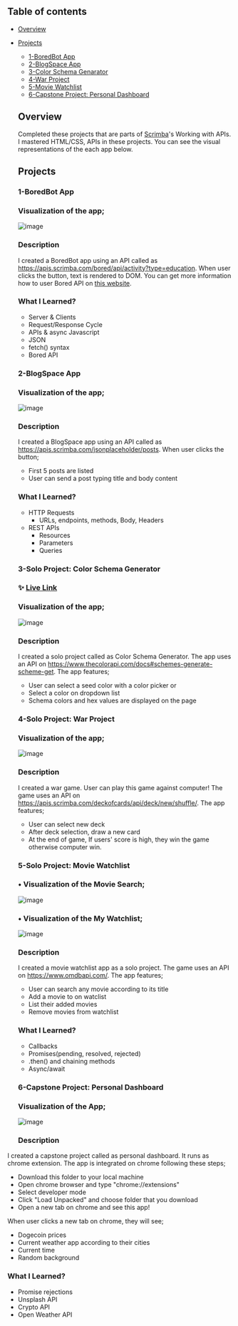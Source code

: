 ## Table of contents

- [Overview](#overview)

- [Projects](#projects)

  - [1-BoredBot App](#bored-bot)
  - [2-BlogSpace App](#blog-space)
  - [3-Color Schema Genarator](#color-generator)
  - [4-War Project](#war-project)
  - [5-Movie Watchlist](#movie-watchlist)
  - [6-Capstone Project: Personal Dashboard](#personal-dashboard)
    
    
  ## Overview

  Completed these projects that are parts of [Scrimba](https://scrimba.com/learn/frontend/)'s Working with APIs. I mastered HTML/CSS, APIs in these projects.
  You can see the visual representations of the each app below.

  ## Projects

  ### 1-BoredBot App

  ### Visualization of the app;
  ![image](./1-BoredBot-app/BoredBot.gif)
  
  ### Description
  
  I created a BoredBot app using an API called as https://apis.scrimba.com/bored/api/activity?type=education. When user clicks the button, text is rendered to DOM. You can get more information how to user Bored API on [this website](https://apis.scrimba.com/bored/documentation).
  
  
  ### What I Learned?
  - Server & Clients
  - Request/Response Cycle
  - APIs & async Javascript
  - JSON
  - fetch() syntax
  - Bored API
    
    
  ### 2-BlogSpace App
  
  ### Visualization of the app;
  ![image](./2-BlogSpace-app/BlogSpace.gif)
  
  ### Description
  
  I created a BlogSpace app using an API called as https://apis.scrimba.com/jsonplaceholder/posts. When user clicks the button;
    - First 5 posts are listed
    - User can send a post typing title and body content


  ### What I Learned?
  - HTTP Requests
    - URLs, endpoints, methods, Body, Headers
  - REST APIs
    - Resources
    - Parameters
    - Queries
    
    
  ### 3-Solo Project: Color Schema Generator
  ### ✨ [Live Link](https://scrimba-color-generator.netlify.app/)
  
  ### Visualization of the app;
  ![image](./3-color-schema-generator/color-generator.gif)
  
  ### Description
  
  I created a solo project called as Color Schema Generator. The app uses an API on https://www.thecolorapi.com/docs#schemes-generate-scheme-get. The app features;
    - User can select a seed color with a color picker or
    - Select a color on dropdown list
    - Schema colors and hex values are displayed on the page
    
    
    
  ### 4-Solo Project: War Project
  
  ### Visualization of the app;
  ![image](./4-war-project/war-game.gif)
  
  ### Description
  
  I created a war game. User can play this game against computer! The game uses an API on https://apis.scrimba.com/deckofcards/api/deck/new/shuffle/. The app features;
    - User can select new deck
    - After deck selection, draw a new card
    - At the end of game, If users' score is high, they win the game otherwise computer win.
    
    
  ### 5-Solo Project: Movie Watchlist
  
  ### • Visualization of the Movie Search;
  ![image](./5-movie-watchlist/movie-search.gif)
  
    
  ### • Visualization of the My Watchlist;
  ![image](./5-movie-watchlist/my-movies.gif)
  
  ### Description
  
  I created a movie watchlist app as a solo project. The game uses an API on https://www.omdbapi.com/. The app features;
    - User can search any movie according to its title
    - Add a movie to on watclist
    - List their added movies
    - Remove movies from watchlist
    
  ### What I Learned?
  - Callbacks
  - Promises(pending, resolved, rejected)
  - .then() and chaining methods
  - Async/await
  
  
  ### 6-Capstone Project: Personal Dashboard
  
  ### Visualization of the App;
  ![image](./6-personal-dashboard/personal-dashborad.gif)
  
  ### Description
  
 I created a capstone project called as personal dashboard. It runs as chrome extension. The app is integrated on chrome following these steps;
  - Download this folder to your local machine
  - Open chrome browser and type "chrome://extensions"
  - Select developer mode
  - Click "Load Unpacked" and choose folder that you download
  - Open a new tab on chrome and see this app!
  
 When user clicks a new tab on chrome, they will see;
  - Dogecoin prices
  - Current weather app according to their cities
  - Current time
  - Random background
    
  ### What I Learned?
  - Promise rejections
  - Unsplash API
  - Crypto API
  - Open Weather API

